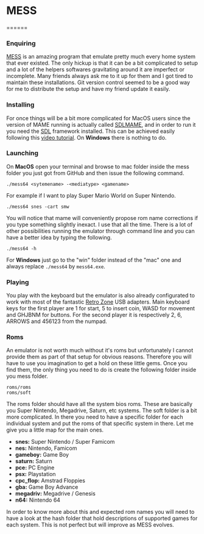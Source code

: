 # MESS
======

### Enquiring

[MESS](http://http://mess.org) is an amazing program that emulate pretty much every home system that ever existed. The only hickup is that it can be a bit complicated to setup and a lot of the helpers softwares gravitating around it are imperfect or incomplete. Many friends always ask me to it up for them and I got tired to maintain these installations. Git version control seemed to be a good way for me to distribute the setup and have my friend update it easily.

### Installing

For once things will be a bit more complicated for MacOS users since the version of MAME running is actually called [SDLMAME](http://rbelmont.mameworld.info/?page_id=163), and in order to run it you need the [SDL](http://www.libsdl.org/) framework installed. This can be achieved easily following this [video tutorial](http://youtu.be/K6xyO-poAZU?t=30s). On **Windows** there is nothing to do.

### Launching

On **MacOS** open your terminal and browse to mac folder inside the mess folder you just got from GitHub and then issue the following command.

```
./mess64 <sytemename> -<mediatype> <gamename>
```

For example if I want to play Super Mario World on Super Nintendo.

```
./mess64 snes -cart smw
```

You will notice that mame will conveniently propose rom name corrections if you type something slightly inexact. I use that all the time. There is a lot of other possibilities running the emulator through command line and you can have a better idea by typing the following.

```
./mess64 -h
```

For **Windows** just go to the "win" folder instead of the "mac" one and always replace `./mess64` by `mess64.exe`.

### Playing

You play with the keyboard but the emulator is also already configurated to work with most of the fantastic [Retro Zone](http://www.retrousb.com) USB adapters. Main keyboard keys for the first player are 1 for start, 5 to insert coin, WASD for movement and GHJBNM for buttons. For the second player it is respectively 2, 6, ARROWS and 456123 from the numpad.

### Roms

An emulator is not worth much without it's roms but unfortunately I cannot provide them as part of that setup for obvious reasons. Therefore you will have to use you imagination to get a hold on these little gems. Once you find them, the only thing you need to do is create the following folder inside you mess folder.

```
roms/roms
roms/soft
```
The roms folder should have all the system bios roms. These are basically you Super Nintendo, Megadrive, Saturn, etc systems. The soft folder is a bit more complicated.
In there you need to have a specific folder for each individual system and put the roms of that specific system in there. Let me give you a little map for the main ones.

* **snes:** Super Nintendo / Super Famicom
* **nes:** Nintendo, Famicom
* **gameboy:** Game Boy
* **saturn:** Saturn
* **pce:** PC Engine
* **psx:** Playstation
* **cpc_flop:** Amstrad Floppies
* **gba:** Game Boy Advance
* **megadriv:** Megadrive / Genesis
* **n64:** Nintendo 64

In order to know more about this and expected rom names you will need to have a look at the hash folder that hold descriptions of supported games for each system. This is not perfect but will improve as MESS evolves.